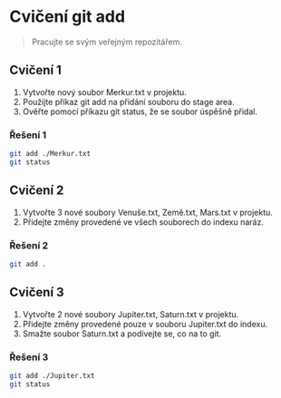 # Cvičení git add

> Pracujte se svým veřejným repozitářem.

## Cvičení 1

1. Vytvořte nový soubor Merkur.txt v projektu.
2. Použijte příkaz git add na přidání souboru do stage area.
3. Ověřte pomocí příkazu git status, že se soubor úspěšně přidal.

### Řešení 1

```bash
git add ./Merkur.txt
git status
```

## Cvičení 2

1. Vytvořte 3 nové soubory Venuše.txt, Země.txt, Mars.txt v projektu.
2. Přidejte změny provedené ve všech souborech do indexu naráz.

### Řešení 2

```bash
git add .
```

## Cvičení 3

1. Vytvořte 2 nové soubory Jupiter.txt, Saturn.txt v projektu.
2. Přidejte změny provedené pouze v souboru Jupiter.txt do indexu.
3. Smažte soubor Saturn.txt a podívejte se, co na to git.

### Řešení 3

```bash
git add ./Jupiter.txt
git status
```
